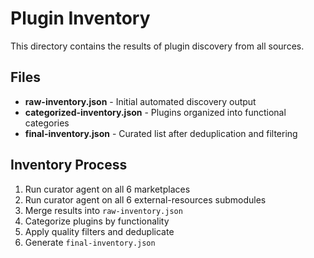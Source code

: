 # Plugin Inventory

This directory contains the results of plugin discovery from all sources.

## Files

- **raw-inventory.json** - Initial automated discovery output
- **categorized-inventory.json** - Plugins organized into functional categories
- **final-inventory.json** - Curated list after deduplication and filtering

## Inventory Process

1. Run curator agent on all 6 marketplaces
2. Run curator agent on all 6 external-resources submodules
3. Merge results into `raw-inventory.json`
4. Categorize plugins by functionality
5. Apply quality filters and deduplicate
6. Generate `final-inventory.json`

